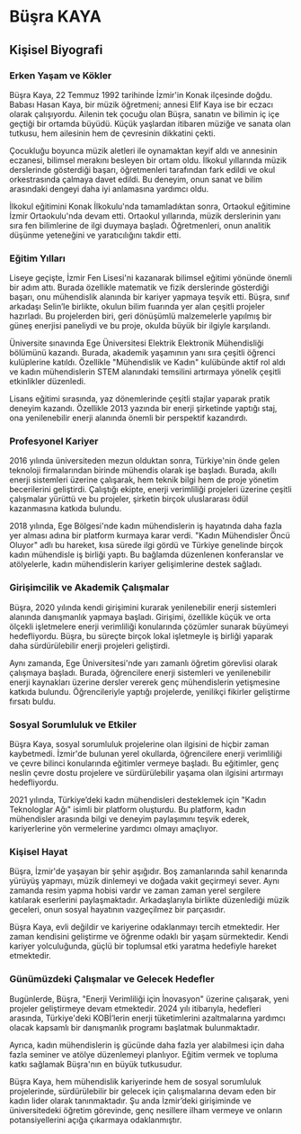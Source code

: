 # Büşra KAYA

## Kişisel Biyografi

### Erken Yaşam ve Kökler

Büşra Kaya, 22 Temmuz 1992 tarihinde İzmir'in Konak ilçesinde doğdu. Babası Hasan Kaya, bir müzik öğretmeni; annesi Elif Kaya ise bir eczacı olarak çalışıyordu. Ailenin tek çocuğu olan Büşra, sanatın ve bilimin iç içe geçtiği bir ortamda büyüdü. Küçük yaşlardan itibaren müziğe ve sanata olan tutkusu, hem ailesinin hem de çevresinin dikkatini çekti.

Çocukluğu boyunca müzik aletleri ile oynamaktan keyif aldı ve annesinin eczanesi, bilimsel merakını besleyen bir ortam oldu. İlkokul yıllarında müzik derslerinde gösterdiği başarı, öğretmenleri tarafından fark edildi ve okul orkestrasında çalmaya davet edildi. Bu deneyim, onun sanat ve bilim arasındaki dengeyi daha iyi anlamasına yardımcı oldu.

İlkokul eğitimini Konak İlkokulu'nda tamamladıktan sonra, Ortaokul eğitimine İzmir Ortaokulu'nda devam etti. Ortaokul yıllarında, müzik derslerinin yanı sıra fen bilimlerine de ilgi duymaya başladı. Öğretmenleri, onun analitik düşünme yeteneğini ve yaratıcılığını takdir etti.

### Eğitim Yılları

Liseye geçişte, İzmir Fen Lisesi'ni kazanarak bilimsel eğitimi yönünde önemli bir adım attı. Burada özellikle matematik ve fizik derslerinde gösterdiği başarı, onu mühendislik alanında bir kariyer yapmaya teşvik etti. Büşra, sınıf arkadaşı Selin’le birlikte, okulun bilim fuarında yer alan çeşitli projeler hazırladı. Bu projelerden biri, geri dönüşümlü malzemelerle yapılmış bir güneş enerjisi paneliydi ve bu proje, okulda büyük bir ilgiyle karşılandı.

Üniversite sınavında Ege Üniversitesi Elektrik Elektronik Mühendisliği bölümünü kazandı. Burada, akademik yaşamının yanı sıra çeşitli öğrenci kulüplerine katıldı. Özellikle "Mühendislik ve Kadın" kulübünde aktif rol aldı ve kadın mühendislerin STEM alanındaki temsilini artırmaya yönelik çeşitli etkinlikler düzenledi.

Lisans eğitimi sırasında, yaz dönemlerinde çeşitli stajlar yaparak pratik deneyim kazandı. Özellikle 2013 yazında bir enerji şirketinde yaptığı staj, ona yenilenebilir enerji alanında önemli bir perspektif kazandırdı.

### Profesyonel Kariyer

2016 yılında üniversiteden mezun olduktan sonra, Türkiye'nin önde gelen teknoloji firmalarından birinde mühendis olarak işe başladı. Burada, akıllı enerji sistemleri üzerine çalışarak, hem teknik bilgi hem de proje yönetim becerilerini geliştirdi. Çalıştığı ekipte, enerji verimliliği projeleri üzerine çeşitli çalışmalar yürüttü ve bu projeler, şirketin birçok uluslararası ödül kazanmasına katkıda bulundu.

2018 yılında, Ege Bölgesi'nde kadın mühendislerin iş hayatında daha fazla yer alması adına bir platform kurmaya karar verdi. "Kadın Mühendisler Öncü Oluyor" adlı bu hareket, kısa sürede ilgi gördü ve Türkiye genelinde birçok kadın mühendisle iş birliği yaptı. Bu bağlamda düzenlenen konferanslar ve atölyelerle, kadın mühendislerin kariyer gelişimlerine destek sağladı.

### Girişimcilik ve Akademik Çalışmalar

Büşra, 2020 yılında kendi girişimini kurarak yenilenebilir enerji sistemleri alanında danışmanlık yapmaya başladı. Girişimi, özellikle küçük ve orta ölçekli işletmelere enerji verimliliği konularında çözümler sunarak büyümeyi hedefliyordu. Büşra, bu süreçte birçok lokal işletmeyle iş birliği yaparak daha sürdürülebilir enerji projeleri geliştirdi.

Aynı zamanda, Ege Üniversitesi'nde yarı zamanlı öğretim görevlisi olarak çalışmaya başladı. Burada, öğrencilere enerji sistemleri ve yenilenebilir enerji kaynakları üzerine dersler vererek genç mühendislerin yetişmesine katkıda bulundu. Öğrencileriyle yaptığı projelerde, yenilikçi fikirler geliştirme fırsatı buldu.

### Sosyal Sorumluluk ve Etkiler

Büşra Kaya, sosyal sorumluluk projelerine olan ilgisini de hiçbir zaman kaybetmedi. İzmir'de bulunan yerel okullarda, öğrencilere enerji verimliliği ve çevre bilinci konularında eğitimler vermeye başladı. Bu eğitimler, genç neslin çevre dostu projelere ve sürdürülebilir yaşama olan ilgisini artırmayı hedefliyordu.

2021 yılında, Türkiye’deki kadın mühendisleri desteklemek için "Kadın Teknologlar Ağı" isimli bir platform oluşturdu. Bu platform, kadın mühendisler arasında bilgi ve deneyim paylaşımını teşvik ederek, kariyerlerine yön vermelerine yardımcı olmayı amaçlıyor.

### Kişisel Hayat

Büşra, İzmir'de yaşayan bir şehir aşığıdır. Boş zamanlarında sahil kenarında yürüyüş yapmayı, müzik dinlemeyi ve doğada vakit geçirmeyi sever. Aynı zamanda resim yapma hobisi vardır ve zaman zaman yerel sergilere katılarak eserlerini paylaşmaktadır. Arkadaşlarıyla birlikte düzenlediği müzik geceleri, onun sosyal hayatının vazgeçilmez bir parçasıdır.

Büşra Kaya, evli değildir ve kariyerine odaklanmayı tercih etmektedir. Her zaman kendisini geliştirme ve öğrenme odaklı bir yaşam sürmektedir. Kendi kariyer yolculuğunda, güçlü bir toplumsal etki yaratma hedefiyle hareket etmektedir.

### Günümüzdeki Çalışmalar ve Gelecek Hedefler

Bugünlerde, Büşra, "Enerji Verimliliği için İnovasyon" üzerine çalışarak, yeni projeler geliştirmeye devam etmektedir. 2024 yılı itibarıyla, hedefleri arasında, Türkiye'deki KOBİ’lerin enerji tüketimlerini azaltmalarına yardımcı olacak kapsamlı bir danışmanlık programı başlatmak bulunmaktadır.

Ayrıca, kadın mühendislerin iş gücünde daha fazla yer alabilmesi için daha fazla seminer ve atölye düzenlemeyi planlıyor. Eğitim vermek ve topluma katkı sağlamak Büşra'nın en büyük tutkusudur.

Büşra Kaya, hem mühendislik kariyerinde hem de sosyal sorumluluk projelerinde, sürdürülebilir bir gelecek için çalışmalarına devam eden bir kadın lider olarak tanınmaktadır. Şu anda İzmir’deki girişiminde ve üniversitedeki öğretim görevinde, genç nesillere ilham vermeye ve onların potansiyellerini açığa çıkarmaya odaklanmıştır.
